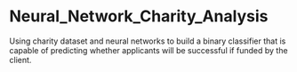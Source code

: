 # Neural_Network_Charity_Analysis
Using charity dataset and neural networks to build a binary classifier that is capable of predicting whether applicants will be successful if funded by the client.
